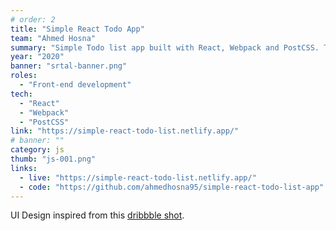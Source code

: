 ```yaml
---
# order: 2
title: "Simple React Todo App"
team: "Ahmed Hosna"
summary: "Simple Todo list app built with React, Webpack and PostCSS. The data is all stored in the browser using the web storage object `localStorage`."
year: "2020"
banner: "srtal-banner.png"
roles:
  - "Front-end development"
tech:
  - "React"
  - "Webpack"
  - "PostCSS"
link: "https://simple-react-todo-list.netlify.app/"
# banner: ""
category: js
thumb: "js-001.png"
links:
  - live: "https://simple-react-todo-list.netlify.app/"
  - code: "https://github.com/ahmedhosna95/simple-react-todo-list-app"
---
```


UI Design inspired from this [dribbble shot](https://dribbble.com/shots/5019211-Simple-To-Do-List-App-UI-Concent).
